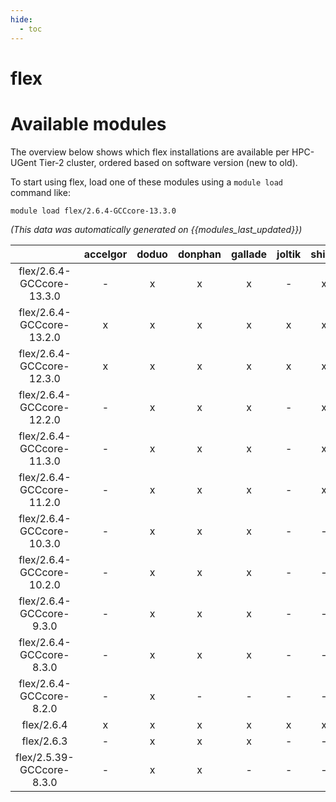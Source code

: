 ```yaml
---
hide:
  - toc
---
```


flex
====

# Available modules


The overview below shows which flex installations are available per HPC-UGent Tier-2 cluster, ordered based on software version (new to old).

To start using flex, load one of these modules using a `module load` command like:

```shell
module load flex/2.6.4-GCCcore-13.3.0
```

*(This data was automatically generated on {{modules_last_updated}})*  

| |accelgor|doduo|donphan|gallade|joltik|shinx|skitty|
| :---: | :---: | :---: | :---: | :---: | :---: | :---: | :---: |
|flex/2.6.4-GCCcore-13.3.0|-|x|x|x|-|x|x|
|flex/2.6.4-GCCcore-13.2.0|x|x|x|x|x|x|x|
|flex/2.6.4-GCCcore-12.3.0|x|x|x|x|x|x|x|
|flex/2.6.4-GCCcore-12.2.0|-|x|x|x|-|x|-|
|flex/2.6.4-GCCcore-11.3.0|-|x|x|x|-|x|-|
|flex/2.6.4-GCCcore-11.2.0|-|x|x|x|-|x|-|
|flex/2.6.4-GCCcore-10.3.0|-|x|x|x|-|-|-|
|flex/2.6.4-GCCcore-10.2.0|-|x|x|x|-|-|-|
|flex/2.6.4-GCCcore-9.3.0|-|x|x|x|-|-|-|
|flex/2.6.4-GCCcore-8.3.0|-|x|x|x|-|-|-|
|flex/2.6.4-GCCcore-8.2.0|-|x|-|-|-|-|-|
|flex/2.6.4|x|x|x|x|x|x|x|
|flex/2.6.3|-|x|x|x|-|-|-|
|flex/2.5.39-GCCcore-8.3.0|-|x|x|-|-|-|-|
